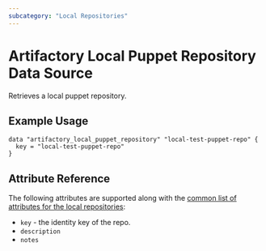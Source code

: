 ```yaml
---
subcategory: "Local Repositories"
---
```


# Artifactory Local Puppet Repository Data Source

Retrieves a local puppet repository.

## Example Usage

```hcl
data "artifactory_local_puppet_repository" "local-test-puppet-repo" {
  key = "local-test-puppet-repo"
}
```

## Attribute Reference

The following attributes are supported along with the [common list of attributes for the local repositories](local.md):

* `key` - the identity key of the repo.
* `description`
* `notes`
